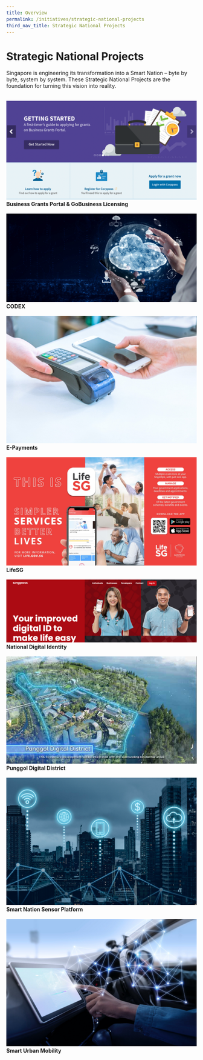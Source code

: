 ```yaml
---
title: Overview
permalink: /initiatives/strategic-national-projects
third_nav_title: Strategic National Projects
---
```

# Strategic National Projects

Singapore is engineering its transformation into a Smart Nation – byte by byte, system by system. These Strategic National Projects are the foundation for turning this vision into reality.  

<br>
<div class="row">  
  <div class="column-c"> 
    <a href="/initiatives/strategic-national-projects/business-grants-gobusiness-licensing"><img src="/images/initiatives/business-grants-gobusiness.png"></a><br>
    <div class="header"><b>Business Grants Portal & GoBusiness Licensing</b></div><br>
  </div>
   <div class="column-c"> 
    <a href="/initiatives/strategic-national-projects/codex"><img src="/images/initiatives/CODEX-2.jpg"></a><br>
     <div class="header"><b>CODEX</b></div><br>
  </div>
  <div class="column-c">  
    <a href="/initiatives/strategic-national-projects/e-payments"><img src="/images/initiatives/mobile-payments.jpg"></a><br>
    <div class="header"><b>E-Payments</b></div><br>
  </div>     
</div>
<div class="row">  
  <div class="column-c"> 
    <a href="/initiatives/strategic-national-projects/lifesg"><img src="/images/initiatives/lifesg-kv.jpg"></a><br>
    <div class="header"><b>LifeSG</b></div><br>
  </div>
	 <div class="column-c"> 
    <a href="/initiatives/strategic-national-projects/punggol-digital-district"><img src="/images/initiatives/Singpass-website.png"></a><br>
     <div class="header"><b>National Digital Identity</b></div><br>
	</div>
  <div class="column-c"> 
   <a href="/initiatives/strategic-national-projects/punggol-digital-district"><img src="/images/initiatives/punggol-digital-district.jpg"></a><br>
    <div class="header"><b>Punggol Digital District</b></div><br>
  </div>     
</div>
<div class="row">  
  <div class="column-c"> 
   <a href="initiatives/strategic-national-projects/smart-nation-sensor-platform"><img src="/images/initiatives/smart-nation-sensor-platform-2.jpg"></a><br>
    <div class="header"><b>Smart Nation Sensor Platform</b></div><br>
<div class="column-c"> 
   <a href="initiatives/strategic-national-projects/smart-urban-mobility"><img src="/images/initiatives/smart-urban-mobility.jpg"></a><br>
    <div class="header"><b>Smart Urban Mobility</b></div><br>
    </div>
